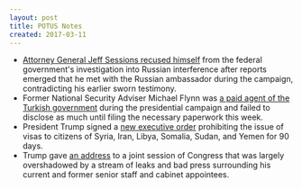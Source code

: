 ```yaml
---
layout: post
title: POTUS Notes
created: 2017-03-11
---
```


- [Attorney General Jeff Sessions recused himself](https://www.washingtonpost.com/politics/justice-dept-sessions-spoke-with-russian-ambassador-in-2016/2017/03/01/5c8229a8-fef4-11e6-9b78-824ccab94435_story.html) from the federal government's investigation into Russian interference after reports emerged that he met with the Russian ambassador during the campaign, contradicting his earlier sworn testimony.
- Former National Security Adviser Michael Flynn was [a paid agent of the Turkish government](https://www.nytimes.com/2017/03/10/us/politics/michael-flynn-turkey.html) during the presidential campaign and failed to disclose as much until filing the necessary paperwork this week.
- President Trump signed a [new executive order](https://www.washingtonpost.com/world/national-security/new-executive-order-bans-travelers-from-six-muslim-majority-countries-applying-for-visas/2017/03/06/3012a42a-0277-11e7-ad5b-d22680e18d10_story.html) prohibiting the issue of visas to citizens of Syria, Iran, Libya, Somalia, Sudan, and Yemen for 90 days.
- Trump gave [an address](http://www.politico.com/story/2017/02/donald-trump-congress-speech-excerpts-235522) to a joint session of Congress that was largely overshadowed by a stream of leaks and bad press surrounding his current and former senior staff and cabinet appointees.
